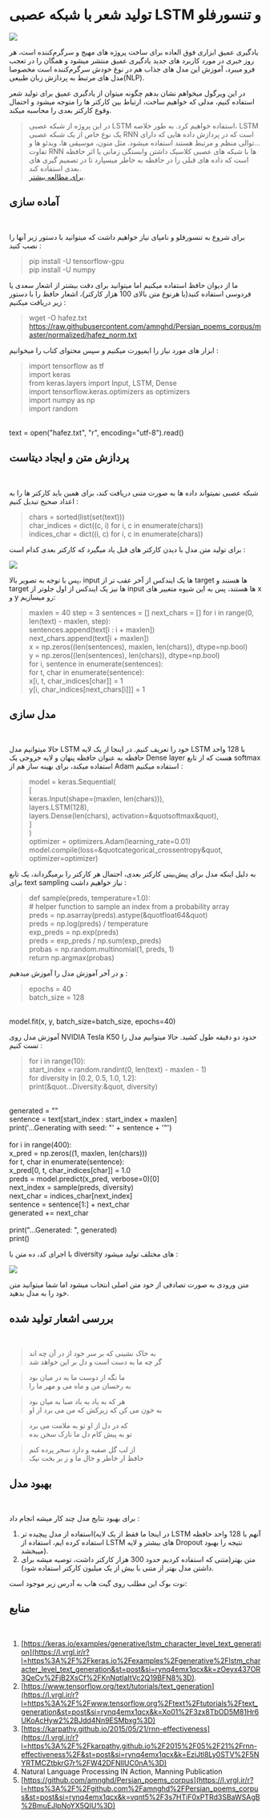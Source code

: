 # تولید شعر با شبکه عصبی LSTM و تنسورفلو

![](https://files.virgool.io/upload/users/1223901/posts/rynq4emx1qcx/5bqtxkgjyhop.jpeg)

<p>یادگیری عمیق ابزاری فوق العاده برای ساخت پروژه های مهیج و سرگرم‌کننده است، هر روز خبری در مورد کاربرد های جدید یادگیری عمیق منتشر میشود و همگان را در تعجب فرو میبرد، آموزش این مدل های جذاب هم در نوع خودش سرگرم‌کننده است مخصوصا مدل های مرتبط به پردازش زبان طبیعی(NLP).

در این ویرگول میخواهم نشان بدهم چگونه میتوان از یادگیری عمیق برای تولید شعر استفاده کنیم، مدلی که خواهیم ساخت، ارتباط بین کارکتر ها را متوجه میشود و احتمال وقوع کارکتر بعدی را محاسبه میکند.</p>

>در این پروژه از شبکه عصبی LSTM استفاده خواهیم کرد. به طور خلاصه، LSTM یک نوع خاص از یک شبکه عصبی RNN است که در پردازش داده هایی که دارای توالی منظم و مرتبط هستند استفاده میشود. مثل متون، موسیقی ها، ویدئو ها و...</br>
تفاوت RNN ها با شبکه های عصبی کلاسیک داشتن وابستگی زمانی یا اثر حافظه است که داده های قبلی را در حافظه به خاطر میسپارد تا در تصمیم گیری های بعدی استفاده کند.</br>
[برای مطالعه بیشتر](https://l.vrgl.ir/r?l=https%3A%2F%2Fcolah.github.io%2Fposts%2F2015-08-Understanding-LSTMs%2F&st=post&si=rynq4emx1qcx&k=qToANxWsJZcbp30NlTE%2FGPXPRobbWIVbY2orsTBmE0E%3D).

## آماده سازی
</br>

<p>برای شروع به تنسورفلو و نامپای نیاز خواهیم داشت که میتوانید با دستور زیر آنها را نصب کنید :</p>

> pip install -U tensorflow-gpu</br>
> pip install -U numpy

<p>ما از دیوان حافظ استفاده میکنیم اما میتوانید برای دقت بیشتر از اشعار سعدی یا فردوسی استفاده کنید(یا هرنوع متن بالای 100 هزار کارکتر)، اشعار حافظ را با دستور زیر دریافت میکنیم :</p>

>wget -O hafez.txt https://raw.githubusercontent.com/amnghd/Persian_poems_corpus/master/normalized/hafez_norm.txt

<p>ابزار های مورد نیاز را ایمپورت میکنیم و سپس محتوای کتاب را میخوانیم :</p>

>import tensorflow as tf</br>
import keras</br>
from keras.layers import  Input, LSTM, Dense</br>
import tensorflow.keras.optimizers as optimizers</br>
import numpy as np</br>
import random<br>
</br>
text = open(&quothafez.txt&quot, &quotr&quot, encoding=&quotutf-8&quot).read()

## پردازش متن و ایجاد دیتاست
</br>

<p>شبکه عصبی نمیتواند داده ها به صورت متنی دریافت کند، برای همین باید کارکتر ها را به اعداد صحیح تبدیل کنیم :</p>

>chars = sorted(list(set(text)))</br>
char_indices = dict((c, i) for i, c in enumerate(chars))</br>
indices_char = dict((i, c) for i, c in enumerate(chars))

<p>برای تولید متن مدل با دیدن کارکتر های قبل یاد میگیرد که کارکتر بعدی کدام است :</p>

![](https://files.virgool.io/upload/users/1223901/posts/rynq4emx1qcx/5378m1t6nquv.jpeg)

<p>پس با توجه به تصویر بالا، input ها یک ایندکس از آخر عقب تر از target ها هستند و target ها نیز یک ایندکس از اول جلوتر از input ها هستند، پس به این شیوه متغییر های x و y رو میسازیم:</p>

>maxlen = 40
step = 3
sentences = []
next_chars = []
for i in range(0, len(text) - maxlen, step): </br>
    sentences.append(text[i : i + maxlen])</br>
    next_chars.append(text[i + maxlen])</br>
x = np.zeros((len(sentences), maxlen, len(chars)), dtype=np.bool)</br>
y = np.zeros((len(sentences), len(chars)), dtype=np.bool)</br>
for i, sentence in enumerate(sentences):</br>
    for t, char in enumerate(sentence):</br>
        x[i, t, char_indices[char]] = 1</br>
    y[i, char_indices[next_chars[i]]] = 1

## مدل سازی
</br>

<p>حالا میتوانیم مدل LSTM خود را تعریف کنیم. در اینجا از یک لایه LSTM با 128 واحد حافظه به عنوان حافظه پنهان و لایه خروجی یک Dense layer هست که از تابع softmax استفاده میکند، برای بهینه ساز هم از Adam استفاده میکنیم :</p>

>model = keras.Sequential(</br>
    [</br>
        keras.Input(shape=(maxlen, len(chars))),</br>
        layers.LSTM(128),</br>
        layers.Dense(len(chars), activation=&quotsoftmax&quot),</br>
    ]</br>
)</br>
optimizer = optimizers.Adam(learning_rate=0.01)</br>
model.compile(loss=&quotcategorical_crossentropy&quot, optimizer=optimizer)

<p>به دلیل اینکه مدل برای پیش‌بینی کارکتر بعدی، احتمال هر کارکتر را برمیگرداند، یک تابع برای text sampling نیاز خواهیم داشت :</p>

>def sample(preds, temperature=1.0):</br>
    # helper function to sample an index from a probability array</br>
    preds = np.asarray(preds).astype(&quotfloat64&quot)</br>
    preds = np.log(preds) / temperature</br>
    exp_preds = np.exp(preds)</br>
    preds = exp_preds / np.sum(exp_preds)</br>
    probas = np.random.multinomial(1, preds, 1)</br>
    return np.argmax(probas)

<p>و در آخر آموزش مدل را آموزش میدهیم :</p>

>epochs = 40</br>
batch_size = 128</br>
</br>
model.fit(x, y, batch_size=batch_size, epochs=40)

<p>آموزش مدل روی NVIDIA Tesla K50 حدود دو دقیقه طول کشید. حالا میتوانیم مدل را تست کنیم :</p>

>for i in range(10):</br>
    start_index = random.randint(0, len(text) - maxlen - 1)</br>
    for diversity in [0.2, 0.5, 1.0, 1.2]:</br>
        print(&quot...Diversity:&quot, diversity)</br>
</br>
        generated = &quot&quot</br>
        sentence = text[start_index : start_index + maxlen]</br>
        print('...Generating with seed: &quot' + sentence + '&quot')</br>
</br>
        for i in range(400):</br>
            x_pred = np.zeros((1, maxlen, len(chars)))</br>
            for t, char in enumerate(sentence):</br>
                x_pred[0, t, char_indices[char]] = 1.0</br>
            preds = model.predict(x_pred, verbose=0)[0]</br>
            next_index = sample(preds, diversity)</br>
            next_char = indices_char[next_index]</br>
            sentence = sentence[1:] + next_char</br>
            generated += next_char</br>
</br>
        print(&quot...Generated: &quot, generated)</br>
        print()

<p>با اجرای کد، ده متن با diversity های مختلف تولید میشود :</p>

![](https://files.virgool.io/upload/users/1223901/posts/rynq4emx1qcx/plrkjthnkq7a.png)

<p>متن ورودی به صورت تصادفی از خود متن اصلی انتخاب میشود اما شما میتوانید متن خود را به مدل بدهید.</p>

## بررسی اشعار تولید شده
</br>

>به خاک نشینی که بر سر خود از در آن چه اند</br>
گر چه ما به دست است و دل بر این خواهد شد

>ما نگه از دوست ما به در میان بود</br>
به رخسان من و ماه می و مهر ما را

>هر که به یاد به باد صبا به میان بود</br>
به خون می کن که زیرکش که من می برد از او

>که در دل از او تو به ملامت می برد</br>
تو به پیش کام دل ما نازک سخن بده

>از لب گل صفیه و دارد سحر پرده کنم</br>
حافظ ار خاطر و خال ما و ز بر بخت نیک

## بهبود مدل
</br>

<p>برای بهبود نتایج مدل چند کار میشه انجام داد :</p>

1. استفاده از مدل پیچیده تر(در اینجا ما فقط از یک لایه LSTM آنهم با 128 واحد حافظه استفاده کرده ایم، استفاده از LSTM های بیشتر و لایه Dropout نتیجه را بهبود میبخشد).
2. متن بهتر(متنی که استفاده کردیم حدود 300 هزار کارکتر داشت، توصیه میشه برای داشتن مدل بهتر از متنی با بیش از یک میلیون کارکتر استفاده شود).

<p>نوت بوک این مطلب روی گیت هاب به آدرس زیر موجود است:</p>

## منابع
</br>

1. [https://keras.io/examples/generative/lstm_character_level_text_generation](https://l.vrgl.ir/r?l=https%3A%2F%2Fkeras.io%2Fexamples%2Fgenerative%2Flstm_character_level_text_generation&st=post&si=rynq4emx1qcx&k=zOeyx437OR3QeCv%2FjB2XsCf%2FKnNqtlaItVc2Q19BFN8%3D).
2. [https://www.tensorflow.org/text/tutorials/text_generation](https://l.vrgl.ir/r?l=https%3A%2F%2Fwww.tensorflow.org%2Ftext%2Ftutorials%2Ftext_generation&st=post&si=rynq4emx1qcx&k=Xo01%2F3zx8TbOD5M81Hr6UKoAcHyw2%2BJdd4Nn9ESMbxg%3D)
3. [https://karpathy.github.io/2015/05/21/rnn-effectiveness](https://l.vrgl.ir/r?l=https%3A%2F%2Fkarpathy.github.io%2F2015%2F05%2F21%2Frnn-effectiveness%2F&st=post&si=rynq4emx1qcx&k=EziJtl8Ly0STV%2F5NYRTMCZtbkrG7r%2FW42DFNlIUC0nA%3D)
4. Natural Language Processing IN Action, Manning Publication
5. [https://github.com/amnghd/Persian_poems_corpus](https://l.vrgl.ir/r?l=https%3A%2F%2Fgithub.com%2Famnghd%2FPersian_poems_corpus&st=post&si=rynq4emx1qcx&k=vqnt5%2F3s7HTiF0xPTRd3SBaWSAgB%2BmuEJlpNoYX5QIU%3D)
